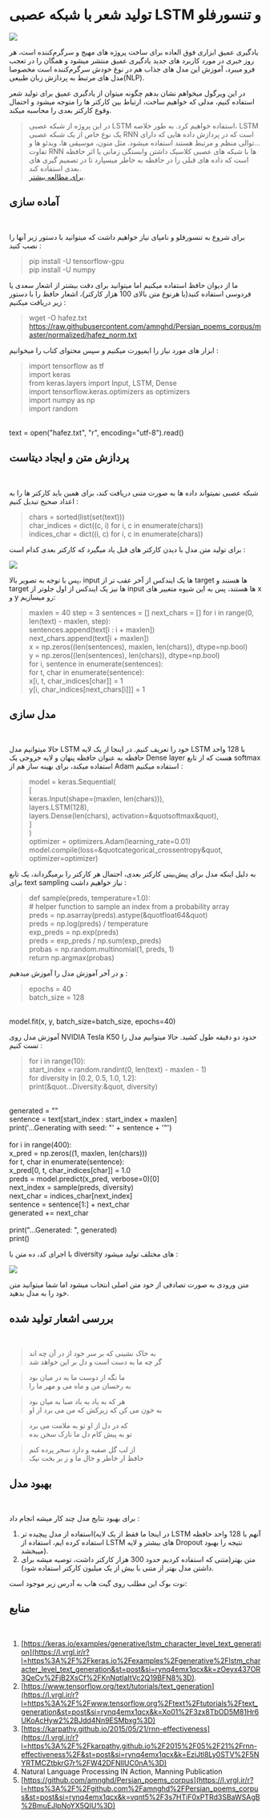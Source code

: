 # تولید شعر با شبکه عصبی LSTM و تنسورفلو

![](https://files.virgool.io/upload/users/1223901/posts/rynq4emx1qcx/5bqtxkgjyhop.jpeg)

<p>یادگیری عمیق ابزاری فوق العاده برای ساخت پروژه های مهیج و سرگرم‌کننده است، هر روز خبری در مورد کاربرد های جدید یادگیری عمیق منتشر میشود و همگان را در تعجب فرو میبرد، آموزش این مدل های جذاب هم در نوع خودش سرگرم‌کننده است مخصوصا مدل های مرتبط به پردازش زبان طبیعی(NLP).

در این ویرگول میخواهم نشان بدهم چگونه میتوان از یادگیری عمیق برای تولید شعر استفاده کنیم، مدلی که خواهیم ساخت، ارتباط بین کارکتر ها را متوجه میشود و احتمال وقوع کارکتر بعدی را محاسبه میکند.</p>

>در این پروژه از شبکه عصبی LSTM استفاده خواهیم کرد. به طور خلاصه، LSTM یک نوع خاص از یک شبکه عصبی RNN است که در پردازش داده هایی که دارای توالی منظم و مرتبط هستند استفاده میشود. مثل متون، موسیقی ها، ویدئو ها و...</br>
تفاوت RNN ها با شبکه های عصبی کلاسیک داشتن وابستگی زمانی یا اثر حافظه است که داده های قبلی را در حافظه به خاطر میسپارد تا در تصمیم گیری های بعدی استفاده کند.</br>
[برای مطالعه بیشتر](https://l.vrgl.ir/r?l=https%3A%2F%2Fcolah.github.io%2Fposts%2F2015-08-Understanding-LSTMs%2F&st=post&si=rynq4emx1qcx&k=qToANxWsJZcbp30NlTE%2FGPXPRobbWIVbY2orsTBmE0E%3D).

## آماده سازی
</br>

<p>برای شروع به تنسورفلو و نامپای نیاز خواهیم داشت که میتوانید با دستور زیر آنها را نصب کنید :</p>

> pip install -U tensorflow-gpu</br>
> pip install -U numpy

<p>ما از دیوان حافظ استفاده میکنیم اما میتوانید برای دقت بیشتر از اشعار سعدی یا فردوسی استفاده کنید(یا هرنوع متن بالای 100 هزار کارکتر)، اشعار حافظ را با دستور زیر دریافت میکنیم :</p>

>wget -O hafez.txt https://raw.githubusercontent.com/amnghd/Persian_poems_corpus/master/normalized/hafez_norm.txt

<p>ابزار های مورد نیاز را ایمپورت میکنیم و سپس محتوای کتاب را میخوانیم :</p>

>import tensorflow as tf</br>
import keras</br>
from keras.layers import  Input, LSTM, Dense</br>
import tensorflow.keras.optimizers as optimizers</br>
import numpy as np</br>
import random<br>
</br>
text = open(&quothafez.txt&quot, &quotr&quot, encoding=&quotutf-8&quot).read()

## پردازش متن و ایجاد دیتاست
</br>

<p>شبکه عصبی نمیتواند داده ها به صورت متنی دریافت کند، برای همین باید کارکتر ها را به اعداد صحیح تبدیل کنیم :</p>

>chars = sorted(list(set(text)))</br>
char_indices = dict((c, i) for i, c in enumerate(chars))</br>
indices_char = dict((i, c) for i, c in enumerate(chars))

<p>برای تولید متن مدل با دیدن کارکتر های قبل یاد میگیرد که کارکتر بعدی کدام است :</p>

![](https://files.virgool.io/upload/users/1223901/posts/rynq4emx1qcx/5378m1t6nquv.jpeg)

<p>پس با توجه به تصویر بالا، input ها یک ایندکس از آخر عقب تر از target ها هستند و target ها نیز یک ایندکس از اول جلوتر از input ها هستند، پس به این شیوه متغییر های x و y رو میسازیم:</p>

>maxlen = 40
step = 3
sentences = []
next_chars = []
for i in range(0, len(text) - maxlen, step): </br>
    sentences.append(text[i : i + maxlen])</br>
    next_chars.append(text[i + maxlen])</br>
x = np.zeros((len(sentences), maxlen, len(chars)), dtype=np.bool)</br>
y = np.zeros((len(sentences), len(chars)), dtype=np.bool)</br>
for i, sentence in enumerate(sentences):</br>
    for t, char in enumerate(sentence):</br>
        x[i, t, char_indices[char]] = 1</br>
    y[i, char_indices[next_chars[i]]] = 1

## مدل سازی
</br>

<p>حالا میتوانیم مدل LSTM خود را تعریف کنیم. در اینجا از یک لایه LSTM با 128 واحد حافظه به عنوان حافظه پنهان و لایه خروجی یک Dense layer هست که از تابع softmax استفاده میکند، برای بهینه ساز هم از Adam استفاده میکنیم :</p>

>model = keras.Sequential(</br>
    [</br>
        keras.Input(shape=(maxlen, len(chars))),</br>
        layers.LSTM(128),</br>
        layers.Dense(len(chars), activation=&quotsoftmax&quot),</br>
    ]</br>
)</br>
optimizer = optimizers.Adam(learning_rate=0.01)</br>
model.compile(loss=&quotcategorical_crossentropy&quot, optimizer=optimizer)

<p>به دلیل اینکه مدل برای پیش‌بینی کارکتر بعدی، احتمال هر کارکتر را برمیگرداند، یک تابع برای text sampling نیاز خواهیم داشت :</p>

>def sample(preds, temperature=1.0):</br>
    # helper function to sample an index from a probability array</br>
    preds = np.asarray(preds).astype(&quotfloat64&quot)</br>
    preds = np.log(preds) / temperature</br>
    exp_preds = np.exp(preds)</br>
    preds = exp_preds / np.sum(exp_preds)</br>
    probas = np.random.multinomial(1, preds, 1)</br>
    return np.argmax(probas)

<p>و در آخر آموزش مدل را آموزش میدهیم :</p>

>epochs = 40</br>
batch_size = 128</br>
</br>
model.fit(x, y, batch_size=batch_size, epochs=40)

<p>آموزش مدل روی NVIDIA Tesla K50 حدود دو دقیقه طول کشید. حالا میتوانیم مدل را تست کنیم :</p>

>for i in range(10):</br>
    start_index = random.randint(0, len(text) - maxlen - 1)</br>
    for diversity in [0.2, 0.5, 1.0, 1.2]:</br>
        print(&quot...Diversity:&quot, diversity)</br>
</br>
        generated = &quot&quot</br>
        sentence = text[start_index : start_index + maxlen]</br>
        print('...Generating with seed: &quot' + sentence + '&quot')</br>
</br>
        for i in range(400):</br>
            x_pred = np.zeros((1, maxlen, len(chars)))</br>
            for t, char in enumerate(sentence):</br>
                x_pred[0, t, char_indices[char]] = 1.0</br>
            preds = model.predict(x_pred, verbose=0)[0]</br>
            next_index = sample(preds, diversity)</br>
            next_char = indices_char[next_index]</br>
            sentence = sentence[1:] + next_char</br>
            generated += next_char</br>
</br>
        print(&quot...Generated: &quot, generated)</br>
        print()

<p>با اجرای کد، ده متن با diversity های مختلف تولید میشود :</p>

![](https://files.virgool.io/upload/users/1223901/posts/rynq4emx1qcx/plrkjthnkq7a.png)

<p>متن ورودی به صورت تصادفی از خود متن اصلی انتخاب میشود اما شما میتوانید متن خود را به مدل بدهید.</p>

## بررسی اشعار تولید شده
</br>

>به خاک نشینی که بر سر خود از در آن چه اند</br>
گر چه ما به دست است و دل بر این خواهد شد

>ما نگه از دوست ما به در میان بود</br>
به رخسان من و ماه می و مهر ما را

>هر که به یاد به باد صبا به میان بود</br>
به خون می کن که زیرکش که من می برد از او

>که در دل از او تو به ملامت می برد</br>
تو به پیش کام دل ما نازک سخن بده

>از لب گل صفیه و دارد سحر پرده کنم</br>
حافظ ار خاطر و خال ما و ز بر بخت نیک

## بهبود مدل
</br>

<p>برای بهبود نتایج مدل چند کار میشه انجام داد :</p>

1. استفاده از مدل پیچیده تر(در اینجا ما فقط از یک لایه LSTM آنهم با 128 واحد حافظه استفاده کرده ایم، استفاده از LSTM های بیشتر و لایه Dropout نتیجه را بهبود میبخشد).
2. متن بهتر(متنی که استفاده کردیم حدود 300 هزار کارکتر داشت، توصیه میشه برای داشتن مدل بهتر از متنی با بیش از یک میلیون کارکتر استفاده شود).

<p>نوت بوک این مطلب روی گیت هاب به آدرس زیر موجود است:</p>

## منابع
</br>

1. [https://keras.io/examples/generative/lstm_character_level_text_generation](https://l.vrgl.ir/r?l=https%3A%2F%2Fkeras.io%2Fexamples%2Fgenerative%2Flstm_character_level_text_generation&st=post&si=rynq4emx1qcx&k=zOeyx437OR3QeCv%2FjB2XsCf%2FKnNqtlaItVc2Q19BFN8%3D).
2. [https://www.tensorflow.org/text/tutorials/text_generation](https://l.vrgl.ir/r?l=https%3A%2F%2Fwww.tensorflow.org%2Ftext%2Ftutorials%2Ftext_generation&st=post&si=rynq4emx1qcx&k=Xo01%2F3zx8TbOD5M81Hr6UKoAcHyw2%2BJdd4Nn9ESMbxg%3D)
3. [https://karpathy.github.io/2015/05/21/rnn-effectiveness](https://l.vrgl.ir/r?l=https%3A%2F%2Fkarpathy.github.io%2F2015%2F05%2F21%2Frnn-effectiveness%2F&st=post&si=rynq4emx1qcx&k=EziJtl8Ly0STV%2F5NYRTMCZtbkrG7r%2FW42DFNlIUC0nA%3D)
4. Natural Language Processing IN Action, Manning Publication
5. [https://github.com/amnghd/Persian_poems_corpus](https://l.vrgl.ir/r?l=https%3A%2F%2Fgithub.com%2Famnghd%2FPersian_poems_corpus&st=post&si=rynq4emx1qcx&k=vqnt5%2F3s7HTiF0xPTRd3SBaWSAgB%2BmuEJlpNoYX5QIU%3D)
